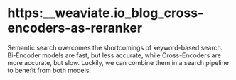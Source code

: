 # https:\_\_weaviate.io_blog_cross-encoders-as-reranker

Semantic search overcomes the shortcomings of keyword-based search. Bi-Encoder models are fast, but less accurate, while Cross-Encoders are more accurate, but slow. Luckily, we can combine them in a search pipeline to benefit from both models.
